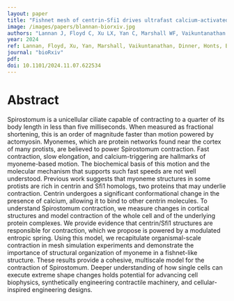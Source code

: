 ```yaml
---
layout: paper
title: "Fishnet mesh of centrin-Sfi1 drives ultrafast calcium-activated contraction of the giant cell Spirostomum ambiguum"
image: /images/papers/blannan-biorxiv.jpg
authors: "Lannan J, Floyd C, Xu LX, Yan C, Marshall WF, Vaikuntanathan S, Dinner AR, Honts JE, Bhamla S, Elting MW"
year: 2024
ref: Lannan, Floyd, Xu, Yan, Marshall, Vaikuntanathan, Dinner, Honts, Bhamla, and Elting, bioRxiv 2024.
journal: "bioRxiv"
pdf:
doi: 10.1101/2024.11.07.622534
---
```


# Abstract
Spirostomum is a unicellular ciliate capable of contracting to a quarter of its body length in less than five milliseconds. When measured as fractional shortening, this is an order of magnitude faster than motion powered by actomyosin. Myonemes, which are protein networks found near the cortex of many protists, are believed to power Spirostomum contraction. Fast contraction, slow elongation, and calcium-triggering are hallmarks of myoneme-based motion. The biochemical basis of this motion and the molecular mechanism that supports such fast speeds are not well understood. Previous work suggests that myoneme structures in some protists are rich in centrin and Sfi1 homologs, two proteins that may underlie contraction. Centrin undergoes a significant conformational change in the presence of calcium, allowing it to bind to other centrin molecules. To understand Spirostomum contraction, we measure changes in cortical structures and model contraction of the whole cell and of the underlying protein complexes. We provide evidence that centrin/Sfi1 structures are responsible for contraction, which we propose is powered by a modulated entropic spring. Using this model, we recapitulate organismal-scale contraction in mesh simulation experiments and demonstrate the importance of structural organization of myoneme in a fishnet-like structure. These results provide a cohesive, multiscale model for the contraction of Spirostomum. Deeper understanding of how single cells can execute extreme shape changes holds potential for advancing cell biophysics, synthetically engineering contractile machinery, and cellular-inspired engineering designs.
